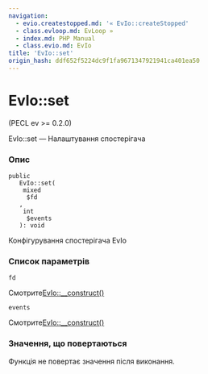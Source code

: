 ```yaml
---
navigation:
  - evio.createstopped.md: '« EvIo::createStopped'
  - class.evloop.md: EvLoop »
  - index.md: PHP Manual
  - class.evio.md: EvIo
title: 'EvIo::set'
origin_hash: ddf652f5224dc9f1fa9671347921941ca401ea50
---
```

# EvIo::set

(PECL ev >= 0.2.0)

EvIo::set — Налаштування спостерігача

### Опис

```methodsynopsis
public
   EvIo::set(
    mixed
     $fd
   , 
    int
     $events
   ): void
```

Конфігурування спостерігача EvIo

### Список параметрів

`fd`

Смотрите[EvIo::\_\_construct()](evio.construct.md)

`events`

Смотрите[EvIo::\_\_construct()](evio.construct.md)

### Значення, що повертаються

Функція не повертає значення після виконання.
